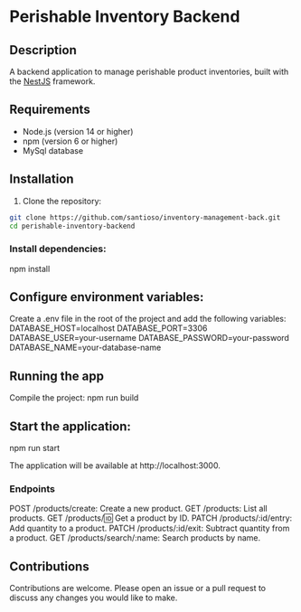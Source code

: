 # Perishable Inventory Backend

## Description

A backend application to manage perishable product inventories, built with the [NestJS](https://nestjs.com/) framework.

## Requirements

- Node.js (version 14 or higher)
- npm (version 6 or higher)
- MySql database

## Installation

1. Clone the repository:

```bash
git clone https://github.com/santioso/inventory-management-back.git
cd perishable-inventory-backend
```

### Install dependencies:
npm install


## Configure environment variables:
Create a .env file in the root of the project and add the following variables:
DATABASE_HOST=localhost
DATABASE_PORT=3306
DATABASE_USER=your-username
DATABASE_PASSWORD=your-password
DATABASE_NAME=your-database-name

## Running the app
Compile the project:
npm run build

## Start the application:
npm run start

The application will be available at http://localhost:3000.

### Endpoints
POST /products/create: Create a new product.
GET /products: List all products.
GET /products/:id: Get a product by ID.
PATCH /products/:id/entry: Add quantity to a product.
PATCH /products/:id/exit: Subtract quantity from a product.
GET /products/search/:name: Search products by name.


## Contributions
Contributions are welcome. Please open an issue or a pull request to discuss any changes you would like to make.

